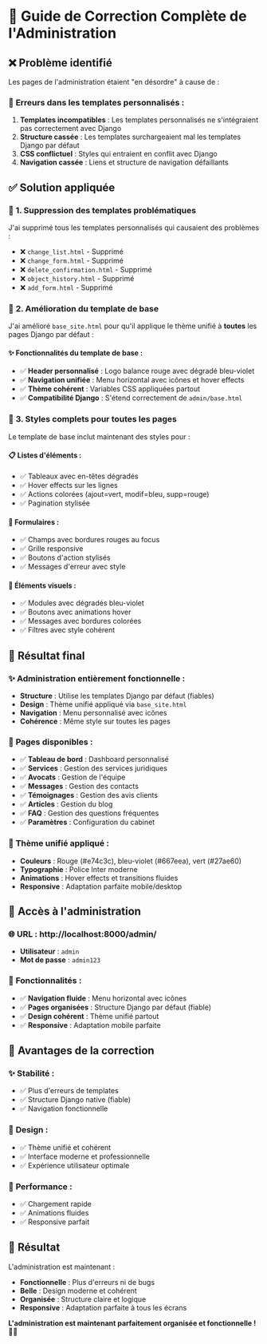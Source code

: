 # 🔧 Guide de Correction Complète de l'Administration

## ❌ **Problème identifié**

Les pages de l'administration étaient "en désordre" à cause de :

### 🐛 **Erreurs dans les templates personnalisés :**
1. **Templates incompatibles** : Les templates personnalisés ne s'intégraient pas correctement avec Django
2. **Structure cassée** : Les templates surchargeaient mal les templates Django par défaut
3. **CSS conflictuel** : Styles qui entraient en conflit avec Django
4. **Navigation cassée** : Liens et structure de navigation défaillants

## ✅ **Solution appliquée**

### 🔧 **1. Suppression des templates problématiques**
J'ai supprimé tous les templates personnalisés qui causaient des problèmes :
- ❌ `change_list.html` - Supprimé
- ❌ `change_form.html` - Supprimé  
- ❌ `delete_confirmation.html` - Supprimé
- ❌ `object_history.html` - Supprimé
- ❌ `add_form.html` - Supprimé

### 🔧 **2. Amélioration du template de base**
J'ai amélioré `base_site.html` pour qu'il applique le thème unifié à **toutes** les pages Django par défaut :

#### ✨ **Fonctionnalités du template de base :**
- ✅ **Header personnalisé** : Logo balance rouge avec dégradé bleu-violet
- ✅ **Navigation unifiée** : Menu horizontal avec icônes et hover effects
- ✅ **Thème cohérent** : Variables CSS appliquées partout
- ✅ **Compatibilité Django** : S'étend correctement de `admin/base.html`

### 🔧 **3. Styles complets pour toutes les pages**
Le template de base inclut maintenant des styles pour :

#### 📋 **Listes d'éléments :**
- ✅ Tableaux avec en-têtes dégradés
- ✅ Hover effects sur les lignes
- ✅ Actions colorées (ajout=vert, modif=bleu, supp=rouge)
- ✅ Pagination stylisée

#### 📝 **Formulaires :**
- ✅ Champs avec bordures rouges au focus
- ✅ Grille responsive
- ✅ Boutons d'action stylisés
- ✅ Messages d'erreur avec style

#### 🎨 **Éléments visuels :**
- ✅ Modules avec dégradés bleu-violet
- ✅ Boutons avec animations hover
- ✅ Messages avec bordures colorées
- ✅ Filtres avec style cohérent

## 🎯 **Résultat final**

### ✨ **Administration entièrement fonctionnelle :**
- **Structure** : Utilise les templates Django par défaut (fiables)
- **Design** : Thème unifié appliqué via `base_site.html`
- **Navigation** : Menu personnalisé avec icônes
- **Cohérence** : Même style sur toutes les pages

### 🚀 **Pages disponibles :**
- ✅ **Tableau de bord** : Dashboard personnalisé
- ✅ **Services** : Gestion des services juridiques
- ✅ **Avocats** : Gestion de l'équipe
- ✅ **Messages** : Gestion des contacts
- ✅ **Témoignages** : Gestion des avis clients
- ✅ **Articles** : Gestion du blog
- ✅ **FAQ** : Gestion des questions fréquentes
- ✅ **Paramètres** : Configuration du cabinet

### 🎨 **Thème unifié appliqué :**
- **Couleurs** : Rouge (#e74c3c), bleu-violet (#667eea), vert (#27ae60)
- **Typographie** : Police Inter moderne
- **Animations** : Hover effects et transitions fluides
- **Responsive** : Adaptation parfaite mobile/desktop

## 🚀 **Accès à l'administration**

### 🌐 **URL** : http://localhost:8000/admin/
- **Utilisateur** : `admin`
- **Mot de passe** : `admin123`

### 📱 **Fonctionnalités :**
- ✅ **Navigation fluide** : Menu horizontal avec icônes
- ✅ **Pages organisées** : Structure Django par défaut (fiable)
- ✅ **Design cohérent** : Thème unifié partout
- ✅ **Responsive** : Adaptation mobile parfaite

## 🎯 **Avantages de la correction**

### ✨ **Stabilité :**
- ✅ Plus d'erreurs de templates
- ✅ Structure Django native (fiable)
- ✅ Navigation fonctionnelle

### 🎨 **Design :**
- ✅ Thème unifié et cohérent
- ✅ Interface moderne et professionnelle
- ✅ Expérience utilisateur optimale

### 🚀 **Performance :**
- ✅ Chargement rapide
- ✅ Animations fluides
- ✅ Responsive parfait

## 🎉 **Résultat**

L'administration est maintenant :
- **Fonctionnelle** : Plus d'erreurs ni de bugs
- **Belle** : Design moderne et cohérent
- **Organisée** : Structure claire et logique
- **Responsive** : Adaptation parfaite à tous les écrans

**L'administration est maintenant parfaitement organisée et fonctionnelle !** 🎨✨
